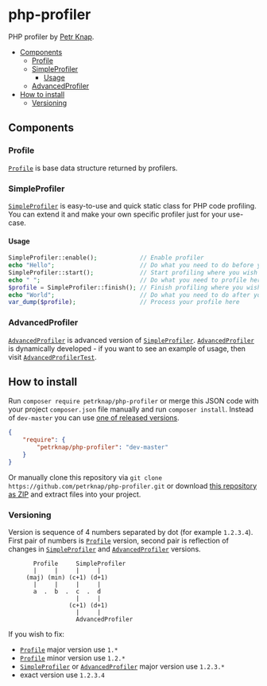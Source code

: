 # php-profiler

PHP profiler by [Petr Knap].

* [Components](#components)
    * [Profile](#profile)
    * [SimpleProfiler](#simpleprofiler)
        * [Usage](#usage)
    * [AdvancedProfiler](#advancedprofiler)
* [How to install](#how-to-install)
    * [Versioning](#versioning)


## Components

### Profile

[`Profile`] is base data structure returned by profilers.


### SimpleProfiler

[`SimpleProfiler`] is easy-to-use and quick static class for PHP code profiling. You can extend it and make your own specific profiler just for your use-case.

#### Usage

```php
SimpleProfiler::enable();            // Enable profiler
echo "Hello";                        // Do what you need to do before you start profiling
SimpleProfiler::start();             // Start profiling where you wish to start profiling
echo " ";                            // Do what you need to profile here
$profile = SimpleProfiler::finish(); // Finish profiling where you wish to finish profiling
echo "World";                        // Do what you need to do after you finish profiling
var_dump($profile);                  // Process your profile here
```


### AdvancedProfiler

[`AdvancedProfiler`] is advanced version of [`SimpleProfiler`]. [`AdvancedProfiler`] is dynamically developed - if you want to see an example of usage, then visit [`AdvancedProfilerTest`].


## How to install

Run `composer require petrknap/php-profiler` or merge this JSON code with your project `composer.json` file manually and run `composer install`. Instead of `dev-master` you can use [one of released versions].

```json
{
    "require": {
        "petrknap/php-profiler": "dev-master"
    }
}
```

Or manually clone this repository via `git clone https://github.com/petrknap/php-profiler.git` or download [this repository as ZIP] and extract files into your project.

### Versioning

Version is sequence of 4 numbers separated by dot (for example `1.2.3.4`). First pair of numbers is [`Profile`] version, second pair is reflection of changes in [`SimpleProfiler`] and [`AdvancedProfiler`] versions.

```
       Profile     SimpleProfiler
       |     |     |     |
     (maj) (min) (c+1) (d+1)
       |     |     |     |
       a  .  b  .  c  .  d
                   |     |
                 (c+1) (d+1)
                   |     |
                   AdvancedProfiler
```


If you wish to fix:
* [`Profile`] major version use `1.*`
* [`Profile`] minor version use `1.2.*`
* [`SimpleProfiler`] or [`AdvancedProfiler`] major version use `1.2.3.*`
* exact version use `1.2.3.4`


[Petr Knap]:http://petrknap.cz/
[`Profile`]:https://github.com/petrknap/php-profiler/blob/master/src/Profiler/Profile.php
[`SimpleProfiler`]:https://github.com/petrknap/php-profiler/blob/master/src/Profiler/SimpleProfiler.php
[`AdvancedProfiler`]:https://github.com/petrknap/php-profiler/blob/master/src/Profiler/AdvancedProfiler.php
[`AdvancedProfilerTest`]:https://github.com/petrknap/php-profiler/blob/master/tests/Profiler/AdvancedProfilerTest.php
[one of released versions]:https://github.com/petrknap/php-profiler/releases
[this repository as ZIP]:https://github.com/petrknap/php-profiler/archive/master.zip
